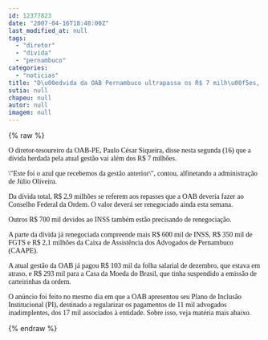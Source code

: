 ```yaml
---
id: 12377823
date: "2007-04-16T18:48:00Z"
last_modified_at: null
tags:
  - "diretor"
  - "divida"
  - "pernambuco"
categories:
  - "noticias"
title: "D\u00edvida da OAB Pernambuco ultrapassa os R$ 7 milh\u00f5es, afirma diretor da entidade"
sutia: null
chapeu: null
autor: null
imagem: null
---
```

{% raw %}
<p><P><FONT face=Verdana>O diretor-tesoureiro da OAB-PE, Paulo César </FONT><FONT face=Verdana>Siqueira, disse nesta segunda (16) que a </FONT><FONT face=Verdana>dívida herdada pela atual gestão vai além dos </FONT><FONT face=Verdana>R$ 7 milhões.</FONT></P></p>
<p><P><FONT face=Verdana>\"Este foi o azul que recebemos da gestão </FONT><FONT face=Verdana>anterior\", contou, alfinetando a </FONT><FONT face=Verdana>administração de Júlio Oliveira.</FONT></P></p>
<p><P><FONT face=Verdana>Da dívida total, R$ 2,9 milhões se referem aos </FONT><FONT face=Verdana>repasses que a OAB deveria fazer </FONT><FONT face=Verdana>ao Conselho Federal da Ordem. O valor deverá </FONT><FONT face=Verdana>ser renegociado ainda esta semana.</FONT></P></p>
<p><P><FONT face=Verdana>Outros R$ 700 mil devidos ao INSS também </FONT><FONT face=Verdana>estão precisando de renegociação.</FONT></P></p>
<p><P><FONT face=Verdana>A parte da dívida já renegociada compreende </FONT><FONT face=Verdana>mais R$ 600 mil de INSS, R$ 350 mil de FGTS e </FONT><FONT face=Verdana>R$ 2,1 milhões da Caixa de Assistência dos </FONT><FONT face=Verdana>Advogados de Pernambuco (CAAPE).</FONT></P></p>
<p><P><FONT face=Verdana>A atual gestão da OAB já pagou R$ 103 mil da </FONT><FONT face=Verdana>folha salarial de dezembro, que estava em </FONT><FONT face=Verdana>atraso, e R$ 293 mil para a Casa da Moeda do </FONT><FONT face=Verdana>Brasil, que tinha suspendido a emissão de </FONT><FONT face=Verdana>carteirinhas da ordem.</FONT></P></p>
<p><P><FONT face=Verdana>O&nbsp;anúncio foi feito no mesmo dia em que a OAB </FONT><FONT face=Verdana>apresentou seu Plano de Inclusão </FONT><FONT face=Verdana>Institucional (PI), destinado a regularizar </FONT><FONT face=Verdana>os pagamentos de 11 mil advogados </FONT><FONT face=Verdana>inadimplentes, dos 17 mil associados&nbsp;à </FONT><FONT face=Verdana>entidade. Sobre isso, veja matéria mais abaixo.</FONT></P> </p>
{% endraw %}